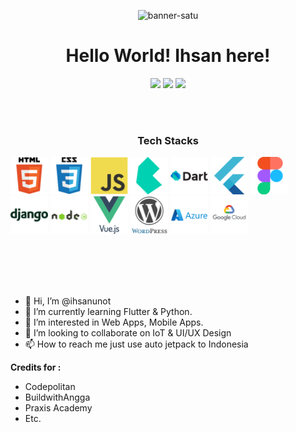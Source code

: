 <link rel="stylesheet" href="https://cdn.jsdelivr.net/gh/devicons/devicon@v2.15.1/devicon.min.css">
<p align="center"><img src="https://media.giphy.com/media/RN8FdaB6T1bkkI5n4I/giphy.gif" alt="banner-satu" width="125px"></p>

<h1 align="center">Hello World! Ihsan  here!</h1>

<span>
  <div align="center">
  <img src="https://img.shields.io/pub/v/shelf?include_prereleases"/>
  <img src="https://img.shields.io/node/v-lts/express"/>
  <img src="https://img.shields.io/pypi/pyversions/Django"/>
  </div>
</span>

<br><br>


### <p align="center"> Tech Stacks</p>
  
<div>
  <img width=60 src="https://github.com/devicons/devicon/blob/master/icons/html5/html5-original-wordmark.svg"</img>
  <img width=60 src="https://github.com/devicons/devicon/blob/master/icons/css3/css3-original-wordmark.svg"</img>
  <img width=60 src="https://github.com/devicons/devicon/blob/master/icons/javascript/javascript-original.svg"</img>
  <img width=60 src="https://github.com/devicons/devicon/blob/master/icons/bulma/bulma-plain.svg"</img>
  <img width=60 src="https://github.com/devicons/devicon/blob/master/icons/dart/dart-original-wordmark.svg"</img>
  <img width=60 src="https://github.com/devicons/devicon/blob/master/icons/flutter/flutter-original.svg"</img>
  <img width=60 src="https://github.com/devicons/devicon/blob/master/icons/figma/figma-original.svg"</img>
  <img width=60 src="https://github.com/devicons/devicon/blob/master/icons/django/django-plain-wordmark.svg"</img>
  <img width=60 src="https://github.com/devicons/devicon/blob/master/icons/nodejs/nodejs-original-wordmark.svg"</img>
  <img width=60 src="https://github.com/devicons/devicon/blob/master/icons/vuejs/vuejs-original-wordmark.svg"</img>
  <img width=60 src="https://github.com/devicons/devicon/blob/master/icons/wordpress/wordpress-original.svg"</img>
  <img width=60 src="https://github.com/devicons/devicon/blob/master/icons/azure/azure-original-wordmark.svg"</img>
  <img width=60 src="https://github.com/devicons/devicon/blob/master/icons/googlecloud/googlecloud-original-wordmark.svg"</img>
</div>

<br><br><br><br>

- 👋 Hi, I’m @ihsanunot
- 🌱 I’m currently learning Flutter & Python.
- 👀 I’m interested in Web Apps, Mobile Apps.
- 💞️ I’m looking to collaborate on IoT & UI/UX Design
- 📫 How to reach me just use auto jetpack to Indonesia

**Credits for :**

- Codepolitan
- BuildwithAngga
- Praxis Academy
- Etc.
          
<!---
ihsanunot/ihsanunot is a ✨ special ✨ repository because its `README.md` (this file) appears on your GitHub profile.
You can click the Preview link to take a look at your changes.
--->
